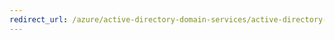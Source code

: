 ```yaml
---
redirect_url: /azure/active-directory-domain-services/active-directory-ds-getting-started-vnet
---
```

